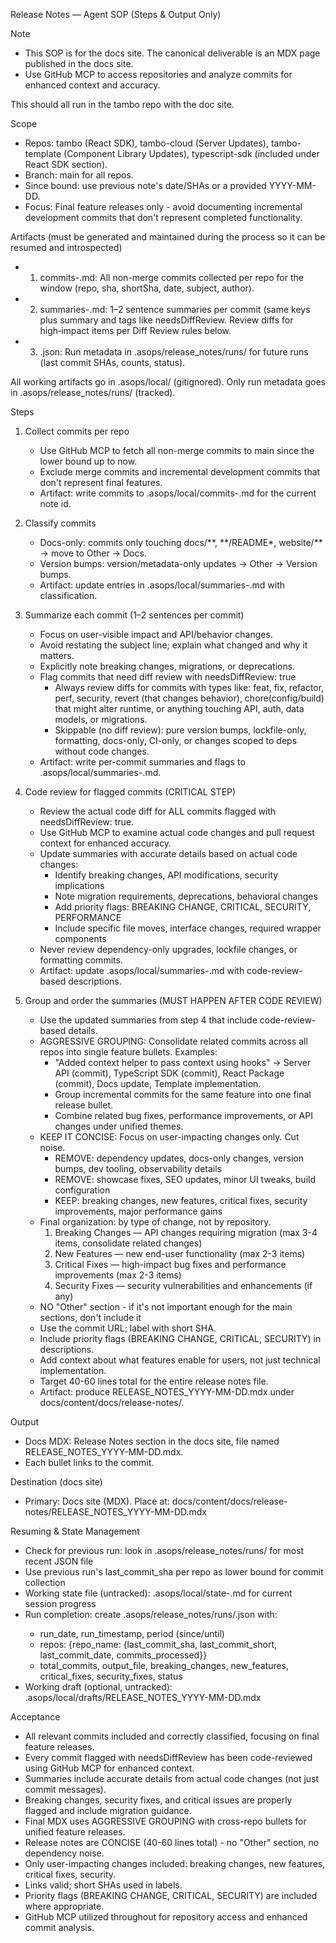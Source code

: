 Release Notes — Agent SOP (Steps & Output Only)

Note

- This SOP is for the docs site. The canonical deliverable is an MDX page published in the docs site.
- Use GitHub MCP to access repositories and analyze commits for enhanced context and accuracy.

This should all run in the tambo repo with the doc site.

Scope

- Repos: tambo (React SDK), tambo-cloud (Server Updates), tambo-template (Component Library Updates), typescript-sdk (included under React SDK section).
- Branch: main for all repos.
- Since bound: use previous note's date/SHAs or a provided YYYY-MM-DD.
- Focus: Final feature releases only - avoid documenting incremental development commits that don't represent completed functionality.

Artifacts (must be generated and maintained during the process so it can be resumed and introspected)

- 1. commits-<YYYY-MM-DD>.md: All non-merge commits collected per repo for the window (repo, sha, shortSha, date, subject, author).
- 2. summaries-<YYYY-MM-DD>.md: 1–2 sentence summaries per commit (same keys plus summary and tags like needsDiffReview. Review diffs for high‑impact items per Diff Review rules below.
- 3. <YYYY-MM-DD>.json: Run metadata in .asops/release_notes/runs/ for future runs (last commit SHAs, counts, status).

All working artifacts go in .asops/local/ (gitignored). Only run metadata goes in .asops/release_notes/runs/ (tracked).

Steps

1. Collect commits per repo
   - Use GitHub MCP to fetch all non-merge commits to main since the lower bound up to now.
   - Exclude merge commits and incremental development commits that don't represent final features.
   - Artifact: write commits to .asops/local/commits-<YYYY-MM-DD>.md for the current note id.

2. Classify commits
   - Docs-only: commits only touching docs/**, **/README\*, website/\*\* → move to Other → Docs.
   - Version bumps: version/metadata-only updates → Other → Version bumps.
   - Artifact: update entries in .asops/local/summaries-<YYYY-MM-DD>.md with classification.

3. Summarize each commit (1–2 sentences per commit)
   - Focus on user-visible impact and API/behavior changes.
   - Avoid restating the subject line; explain what changed and why it matters.
   - Explicitly note breaking changes, migrations, or deprecations.
   - Flag commits that need diff review with needsDiffReview: true
     - Always review diffs for commits with types like: feat, fix, refactor, perf, security, revert (that changes behavior), chore(config/build) that might alter runtime, or anything touching API, auth, data models, or migrations.
     - Skippable (no diff review): pure version bumps, lockfile-only, formatting, docs-only, CI-only, or changes scoped to deps without code changes.
   - Artifact: write per-commit summaries and flags to .asops/local/summaries-<YYYY-MM-DD>.md.

4. Code review for flagged commits (CRITICAL STEP)
   - Review the actual code diff for ALL commits flagged with needsDiffReview: true.
   - Use GitHub MCP to examine actual code changes and pull request context for enhanced accuracy.
   - Update summaries with accurate details based on actual code changes:
     - Identify breaking changes, API modifications, security implications
     - Note migration requirements, deprecations, behavioral changes
     - Add priority flags: BREAKING CHANGE, CRITICAL, SECURITY, PERFORMANCE
     - Include specific file moves, interface changes, required wrapper components
   - Never review dependency-only upgrades, lockfile changes, or formatting commits.
   - Artifact: update .asops/local/summaries-<YYYY-MM-DD>.md with code-review-based descriptions.

5. Group and order the summaries (MUST HAPPEN AFTER CODE REVIEW)
   - Use the updated summaries from step 4 that include code-review-based details.
   - AGGRESSIVE GROUPING: Consolidate related commits across all repos into single feature bullets. Examples:
     - "Added context helper to pass context using hooks" → Server API (commit), TypeScript SDK (commit), React Package (commit), Docs update, Template implementation.
     - Group incremental commits for the same feature into one final release bullet.
     - Combine related bug fixes, performance improvements, or API changes under unified themes.
   - KEEP IT CONCISE: Focus on user-impacting changes only. Cut noise.
     - REMOVE: dependency updates, docs-only changes, version bumps, dev tooling, observability details
     - REMOVE: showcase fixes, SEO updates, minor UI tweaks, build configuration
     - KEEP: breaking changes, new features, critical fixes, security improvements, major performance gains
   - Final organization: by type of change, not by repository.
     1. Breaking Changes — API changes requiring migration (max 3-4 items, consolidate related changes)
     2. New Features — new end-user functionality (max 2-3 items)
     3. Critical Fixes — high-impact bug fixes and performance improvements (max 2-3 items)
     4. Security Fixes — security vulnerabilities and enhancements (if any)
   - NO "Other" section - if it's not important enough for the main sections, don't include it
   - Use the commit URL; label with short SHA.
   - Include priority flags (BREAKING CHANGE, CRITICAL, SECURITY) in descriptions.
   - Add context about what features enable for users, not just technical implementation.
   - Target 40-60 lines total for the entire release notes file.
   - Artifact: produce RELEASE_NOTES_YYYY-MM-DD.mdx under docs/content/docs/release-notes/.

Output

- Docs MDX: Release Notes section in the docs site, file named RELEASE_NOTES_YYYY-MM-DD.mdx.
- Each bullet links to the commit.

Destination (docs site)

- Primary: Docs site (MDX). Place at: docs/content/docs/release-notes/RELEASE_NOTES_YYYY-MM-DD.mdx

Resuming & State Management

- Check for previous run: look in .asops/release_notes/runs/ for most recent JSON file
- Use previous run's last_commit_sha per repo as lower bound for commit collection
- Working state file (untracked): .asops/local/state-<YYYY-MM-DD>.md for current session progress
- Run completion: create .asops/release_notes/runs/<YYYY-MM-DD>.json with:
  - run_date, run_timestamp, period (since/until)
  - repos: {repo_name: {last_commit_sha, last_commit_short, last_commit_date, commits_processed}}
  - total_commits, output_file, breaking_changes, new_features, critical_fixes, security_fixes, status
- Working draft (optional, untracked): .asops/local/drafts/RELEASE_NOTES_YYYY-MM-DD.mdx

Acceptance

- All relevant commits included and correctly classified, focusing on final feature releases.
- Every commit flagged with needsDiffReview has been code-reviewed using GitHub MCP for enhanced context.
- Summaries include accurate details from actual code changes (not just commit messages).
- Breaking changes, security fixes, and critical issues are properly flagged and include migration guidance.
- Final MDX uses AGGRESSIVE GROUPING with cross-repo bullets for unified feature releases.
- Release notes are CONCISE (40-60 lines total) - no "Other" section, no dependency noise.
- Only user-impacting changes included: breaking changes, new features, critical fixes, security.
- Links valid; short SHAs used in labels.
- Priority flags (BREAKING CHANGE, CRITICAL, SECURITY) are included where appropriate.
- GitHub MCP utilized throughout for repository access and enhanced commit analysis.
